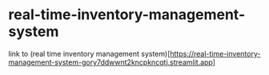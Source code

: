 # real-time-inventory-management-system


link to (real time inventory management system)[https://real-time-inventory-management-system-gory7ddwwnt2kncpkncqtj.streamlit.app]

